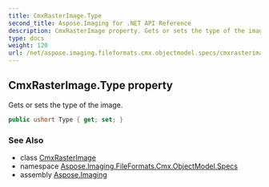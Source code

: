 ```yaml
---
title: CmxRasterImage.Type
second_title: Aspose.Imaging for .NET API Reference
description: CmxRasterImage property. Gets or sets the type of the image
type: docs
weight: 120
url: /net/aspose.imaging.fileformats.cmx.objectmodel.specs/cmxrasterimage/type/
---
```

## CmxRasterImage.Type property

Gets or sets the type of the image.

```csharp
public ushort Type { get; set; }
```

### See Also

* class [CmxRasterImage](../)
* namespace [Aspose.Imaging.FileFormats.Cmx.ObjectModel.Specs](../../cmxrasterimage/)
* assembly [Aspose.Imaging](../../../)


